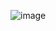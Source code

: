 
![image](https://user-images.githubusercontent.com/39220694/205863832-1fed9c15-bd54-41e1-8e19-43900cf20496.png)
